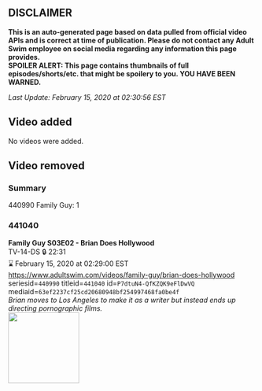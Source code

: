 ## DISCLAIMER
**This is an auto-generated page based on data pulled from official video APIs and is correct at time of publication. Please do not contact any Adult Swim employee on social media regarding any information this page provides.**  
**SPOILER ALERT: This page contains thumbnails of full episodes/shorts/etc. that might be spoilery to you. YOU HAVE BEEN WARNED.**  

_Last Update: February 15, 2020 at 02:30:56 EST_
## Video added
No videos were added.  
## Video removed
### Summary
440990 Family Guy: 1  
### 441040
**Family Guy S03E02 - Brian Does Hollywood**  
TV-14-DS 🔒 22:31  
⌛ February 15, 2020 at 02:29:00 EST  
https://www.adultswim.com/videos/family-guy/brian-does-hollywood  
seriesid=`440990` titleid=`441040` id=`P7dtuN4-QfKZQK9eFlDwVQ` mediaid=`63ef2237cf25cd20680948bf254997468fa0be4f`  
_Brian moves to Los Angeles to make it as a writer but instead ends up directing pornographic films._  
<a href="https://i.cdn.turner.com/adultswim/big/image-upload/thumbnails/thumb-2_image-152769188151518.jpg"><img src="https://i.cdn.turner.com/adultswim/big/image-upload/thumbnails/thumb-2_image-152769188151518.jpg" height="144px" /></a>
